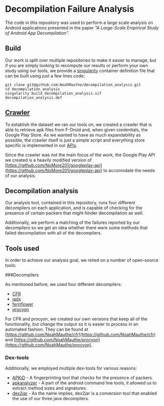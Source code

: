 # Decompilation Failure Analysis

The code in this repository was used to perform a large scale analysis on Android applications presented in the paper *"A Large-Scale Empirical Study of Android App Decompilation"*.


## Build

Our work is split over multiple repositories to make it easier to manage, but if you are simply looking to recompute our results or perform your own study using our tools, we provide a [singularity](https://sylabs.io/) container definition file that can be built using just a few lines code:

    git clone git@github.com:NoahMauthe/decompilation_analysis.git
    cd decompilation_analysis
    singularity build decompilation_analysis.sif decompilation_analysis.def

## [Crawler](https://github.com/NoahMauthe/apk_crawler)

To establish the dataset we ran our tools on, we created a crawler that is able to retrieve apk files from F-Droid and, when given credentials, the Google Play Store.
As we wanted to have as much expandability as possible, the crawler itself is just a simple script and everything store specific is implemented in our [APIs](https://github.com/NoahMauthe/APIs).

Since the crawler was not the main focus of the work, the Google Play API we created is a heavily modified version of [https://github.com/NoMore201/googleplay-api](https://github.com/NoMore201/googleplay-api) to accomodate the needs of our analysis.

## Decompilation analysis

Our analysis tool, contained in this repository, runs four different decompilers on each application, and is capable of checking for the presence of certain  packers that might hinder decompilation as well.

Additionally, we perform a matching of the failures reported by our decompilers so we get an idea whether there were some methods that failed decompilation with all of the decompilers.

## Tools used

In order to achieve our analysis goal, we relied on a number of open-source tools:

###Decompilers

As mentioned before, we used four different decompilers:

* [CFR](https://www.benf.org/other/cfr)
* [jadx](https://github.com/skylot/jadx)
* [fernflower](https://github.com/JetBrains/intellij-community/tree/master/plugins/java-decompiler/engine)
* [procyon](https://bitbucket.org/mstrobel/procyon)

For CFR and procyon, we created our own versions that keep all of the functionality, but change the output so it is easier to process in an automated fashion.
They can be found at [https://github.com/NoahMauthe/cfr](https://github.com/NoahMauthe/cfr) and [https://github.com/NoahMauthe/procyon](https://github.com/NoahMauthe/procyon).

### Dex-tools

Additionally, we employed multiple dex-tools for various reasons:

* [APKiD](https://github.com/rednaga/APKiD) - A fingerprinting tool that checks for the presence of packers.
* [apkanalyzer](https://developer.android.com/studio/command-line/apkanalyzer) - A part of the android command line tools, it allowed us to extract method sizes and signatures.
* [dex2jar](https://github.com/pxb1988/dex2jar) - As the name implies, dex2jar is a conversion tool that enabled the use of our  three java decompilers.
